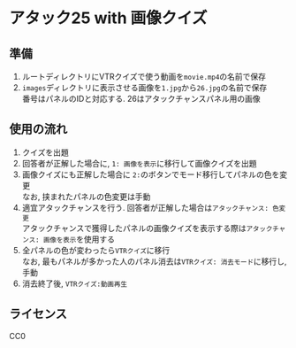 # アタック25 with 画像クイズ
## 準備
1. ルートディレクトリにVTRクイズで使う動画を`movie.mp4`の名前で保存
2. `images`ディレクトリに表示させる画像を`1.jpg`から`26.jpg`の名前で保存  
番号はパネルのIDと対応する. 26はアタックチャンスパネル用の画像

## 使用の流れ
1. クイズを出題
2. 回答者が正解した場合に, `1: 画像を表示`に移行して画像クイズを出題
3. 画像クイズにも正解した場合に `2:`のボタンでモード移行してパネルの色を変更  
なお, 挟まれたパネルの色変更は手動
4. 適宜アタックチャンスを行う. 回答者が正解した場合は`アタックチャンス: 色変更`  
アタックチャンスで獲得したパネルの画像クイズを表示する際は`アタックチャンス: 画像を表示`を使用する
5. 全パネルの色が変わったら`VTRクイズ`に移行  
なお, 最もパネルが多かった人のパネル消去は`VTRクイズ: 消去モード`に移行し, 手動
6. 消去終了後, `VTRクイズ:動画再生`

## ライセンス
CC0